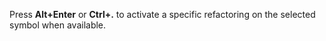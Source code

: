 ﻿Press **Alt+Enter** or **Ctrl+.** to activate a specific refactoring on the selected symbol when available.